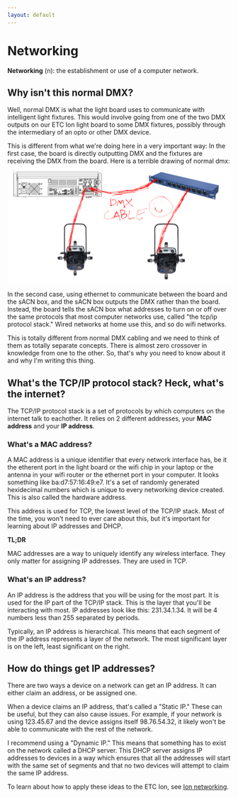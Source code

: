 ```yaml
---
layout: default
---
```


# Networking

**Networking** (n): the establishment or use of a computer network.

## Why isn't this normal DMX?

Well, normal DMX is what the light board uses to communicate with intelligent light fixtures. This would involve going from one of the two DMX outputs on our ETC Ion light board to some DMX fixtures, possibly through the intermediary of an opto or other DMX device.

This is different from what we're doing here in a very important way: In the first case, the board is directly outputting DMX and the fixtures are receiving the DMX from the board. Here is a terrible drawing of normal dmx:
![my image](/assets/networking_dmx_only.png)

In the second case, using ethernet to communicate between the board and the sACN box, and the sACN box outputs the DMX rather than the board. Instead, the board tells the sACN box what addresses to turn on or off over the same protocols that most computer networks use, called "the tcp/ip protocol stack." Wired networks at home use this, and so do wifi networks.

This is totally different from normal DMX cabling and we need to think of them as totally separate concepts. There is almost zero crossover in knowledge from one to the other. So, that's why you need to know about it and why I'm writing this thing.

## What's the TCP/IP protocol stack? Heck, what's the internet?

The TCP/IP protocol stack is a set of protocols by which computers on the internet talk to eachother. It relies on 2 different addresses, your **MAC address** and your **IP address**.

### What's a MAC address?

A MAC address is a unique identifier that every network interface has, be it the etherent port in the light board or the wifi chip in your laptop or the antenna in your wifi router or the ethernet port in your computer. It looks something like ba:d7:57:16:49:e7. It's a set of randomly generated hexidecimal numbers which is unique to every networking device created. This is also called the hardware address.

This address is used for TCP, the lowest level of the TCP/IP stack. Most of the time, you won't need to ever care about this, but it's important for learning about IP addresses and DHCP.

**TL;DR**

MAC addresses are a way to uniquely identify any wireless interface. They only matter for assigning IP addresses. They are used in TCP.

### What's an IP address?

An IP address is the address that you will be using for the most part. It is used for the IP part of the TCP/IP stack. This is the layer that you'll be interacting with most. IP addresses look like this: 231.34.1.34. It will be 4 numbers less than 255 separated by periods.

Typically, an IP address is hierarchical. This means that each segment of the IP address represents a layer of the network. The most significant layer is on the left, least significant on the right.

## How do things get IP addresses?

There are two ways a device on a network can get an IP address. It can either claim an address, or be assigned one.

When a device claims an IP address, that's called a "Static IP." These can be useful, but they can also cause issues. For example, if your network is using 123.45.67 and the device assigns itself 98.76.54.32, it likely won't be able to communicate with the rest of the network.

I recommend using a "Dynamic IP." This means that something has to exist on the network called a DHCP server. This DHCP server assigns IP addresses to devices in a way which ensures that all the addresses will start with the same set of segments and that no two devices will attempt to claim the same IP address.

To learn about how to apply these ideas to the ETC Ion, see [Ion networking](/ion_networking).
